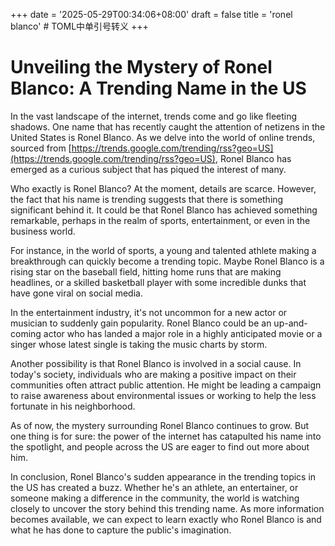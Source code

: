 +++
date = '2025-05-29T00:34:06+08:00'
draft = false
title = 'ronel blanco' # TOML中单引号转义
+++

# Unveiling the Mystery of Ronel Blanco: A Trending Name in the US

In the vast landscape of the internet, trends come and go like fleeting shadows. One name that has recently caught the attention of netizens in the United States is Ronel Blanco. As we delve into the world of online trends, sourced from [https://trends.google.com/trending/rss?geo=US](https://trends.google.com/trending/rss?geo=US), Ronel Blanco has emerged as a curious subject that has piqued the interest of many.

Who exactly is Ronel Blanco? At the moment, details are scarce. However, the fact that his name is trending suggests that there is something significant behind it. It could be that Ronel Blanco has achieved something remarkable, perhaps in the realm of sports, entertainment, or even in the business world. 

For instance, in the world of sports, a young and talented athlete making a breakthrough can quickly become a trending topic. Maybe Ronel Blanco is a rising star on the baseball field, hitting home runs that are making headlines, or a skilled basketball player with some incredible dunks that have gone viral on social media. 

In the entertainment industry, it's not uncommon for a new actor or musician to suddenly gain popularity. Ronel Blanco could be an up-and-coming actor who has landed a major role in a highly anticipated movie or a singer whose latest single is taking the music charts by storm. 

Another possibility is that Ronel Blanco is involved in a social cause. In today's society, individuals who are making a positive impact on their communities often attract public attention. He might be leading a campaign to raise awareness about environmental issues or working to help the less fortunate in his neighborhood. 

As of now, the mystery surrounding Ronel Blanco continues to grow. But one thing is for sure: the power of the internet has catapulted his name into the spotlight, and people across the US are eager to find out more about him. 

In conclusion, Ronel Blanco's sudden appearance in the trending topics in the US has created a buzz. Whether he's an athlete, an entertainer, or someone making a difference in the community, the world is watching closely to uncover the story behind this trending name. As more information becomes available, we can expect to learn exactly who Ronel Blanco is and what he has done to capture the public's imagination.